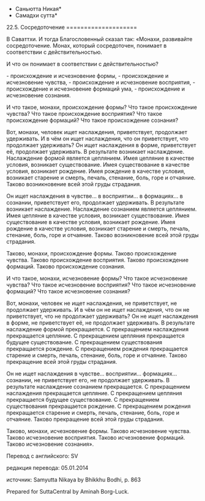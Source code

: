 * Саньютта Никая*
* Самадхи сутта*

22\.5\. Сосредоточение
\=\=\=\=\=\=\=\=\=\=\=\=\=\=\=\=\=\=\=\=

В Саваттхи\. И тогда Благословенный сказал так: «Монахи, развивайте сосредоточение\. Монах, который сосредоточен, понимает в соответствии с действительностью\.

И что он понимает в соответствии с действительностью?

\- происхождение и исчезновение формы,
\- происхождение и исчезновение чувства,
\- происхождение и исчезновение восприятия,
\- происхождение и исчезновение формаций ума,
\- происхождение и исчезновение сознания\.

И что такое, монахи, происхождение формы? Что такое происхождение чувства? Что такое происхождение восприятия? Что такое происхождение формаций? Что такое происхождение сознания?

Вот, монахи, человек ищет наслаждения, приветствует, продолжает удерживать\. И в чём он ищет наслаждения, что он приветствует, что продолжает удерживать? Он ищет наслаждения в форме, приветствует её, продолжает удерживать\. В результате возникает наслаждение\. Наслаждение формой является цеплянием\. Имея цепляние в качестве условия, возникает существование\. Имея существование в качестве условия, возникает рождение\. Имея рождение в качестве условия, возникает старение и смерть, печаль, стенание, боль, горе и отчаяние\. Таково возникновение всей этой груды страдания\.

Он ищет наслаждения в чувстве… в восприятии… в формациях… в сознании, приветствует его, продолжает удерживать\. В результате возникает наслаждение\. Наслаждение сознанием является цеплянием\. Имея цепляние в качестве условия, возникает существование\. Имея существование в качестве условия, возникает рождение\. Имея рождение в качестве условия, возникает старение и смерть, печаль, стенание, боль, горе и отчаяние\. Таково возникновение всей этой груды страдания\.

Таково, монахи, происхождение формы\. Таково происхождение чувства\. Таково происхождение восприятия\. Таково происхождение формаций\. Таково происхождение сознания\.

И что такое, монахи, исчезновение формы? Что такое исчезновение чувства? Что такое исчезновение восприятия? Что такое исчезновение формаций? Что такое исчезновение сознания?

Вот, монахи, человек не ищет наслаждения, не приветствует, не продолжает удерживать\. И в чём он не ищет наслаждения, что он не приветствует, что не продолжает удерживать? Он не ищет наслаждения в форме, не приветствует её, не продолжает удерживать\. В результате наслаждение формой прекращается\. С прекращением наслаждения прекращается цепляние\. С прекращением цепляния прекращается будущее существование\. С прекращением существования прекращается рождение\. С прекращением рождения прекращается старение и смерть, печаль, стенание, боль, горе и отчаяние\. Таково прекращение всей этой груды страдания\.

Он не ищет наслаждения в чувстве… восприятии… формациях… сознании, не приветствует его, не продолжает удерживать\. В результате наслаждение сознанием прекращается\. С прекращением наслаждения прекращается цепляние\. С прекращением цепляния прекращается будущее существование\. С прекращением существования прекращается рождение\. С прекращением рождения прекращается старение и смерть, печаль, стенание, боль, горе и отчаяние\. Таково прекращение всей этой груды страдания\.

Таково, монахи, исчезновение формы\. Таково исчезновение чувства\. Таково исчезновение восприятия\. Таково исчезновение формаций\. Таково исчезновение сознания»\.

Перевод с английского: SV

редакция перевода: 05\.01\.2014

источник: Samyutta Nikaya by Bhikkhu Bodhi, p\. 863

Prepared for SuttaCentral by Aminah Borg\-Luck\.